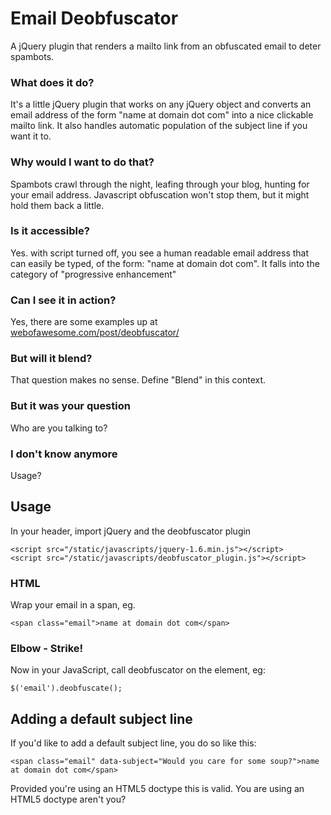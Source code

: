 # Email Deobfuscator #

A jQuery plugin that renders a mailto link from an obfuscated email to deter spambots.

### What does it do? ##

It's a little jQuery plugin that works on any jQuery object and converts an email address of the form "name at domain dot com" into a nice clickable mailto link. It also handles automatic population of the subject line if you want it to.

### Why would I want to do that? ###

Spambots crawl through the night, leafing through your blog, hunting for your email address. Javascript obfuscation won't stop them, but it might hold them back a little.

### Is it accessible? ###

Yes. with script turned off, you see a human readable email address that can easily be typed, of the form: "name at domain dot com". It falls into the category of "progressive enhancement"

### Can I see it in action? ###

Yes, there are some examples up at [webofawesome.com/post/deobfuscator/](http://webofawesome.com/post/deobfuscator/)

### But will it blend? ###

That question makes no sense. Define "Blend" in this context.

### But it was your question ###

Who are you talking to?

### I don't know anymore ###

Usage?

## Usage ##

In your header, import jQuery and the deobfuscator plugin

    <script src="/static/javascripts/jquery-1.6.min.js"></script>
    <script src="/static/javascripts/deobfuscator_plugin.js"></script>
    
### HTML ###

Wrap your email in a span, eg.

    <span class="email">name at domain dot com</span>
    
### Elbow - Strike! ####
    
Now in your JavaScript, call deobfuscator on the element, eg:

    $('email').deobfuscate();
    
## Adding a default subject line ##

If you'd like to add a default subject line, you do so like this:

    <span class="email" data-subject="Would you care for some soup?">name at domain dot com</span>

Provided you're using an HTML5 doctype this is valid. You are using an HTML5 doctype aren't you?